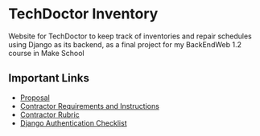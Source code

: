 # TechDoctor Inventory
Website for TechDoctor to keep track of inventories and repair schedules using Django as its backend, as a final project for my BackEndWeb 1.2 course in Make School

## Important Links
- [Proposal](https://github.com/SamuelFolledo/TechDoctorInventory/blob/master/proposal.md)
- [Contractor Requirements and Instructions](https://make-school-courses.github.io/BEW-1.2-Authentication-and-Associations/#/Projects/requirements)
- [Contractor Rubric](https://make-school-courses.github.io/BEW-1.2-Authentication-and-Associations/#/Projects/rubric)
- [Django Authentication Checklist](https://github.com/Make-School-Labs/makewiki-starter/blob/master/CHALLENGES.md#login--logout)
